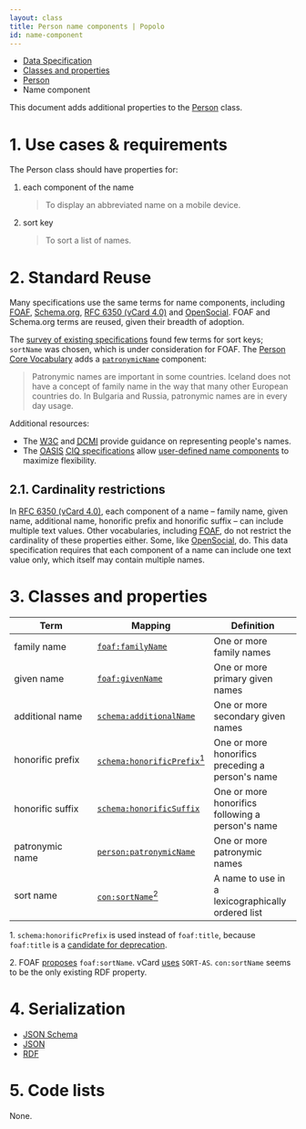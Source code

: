 ```yaml
---
layout: class
title: Person name components | Popolo
id: name-component
---
```


<ul class="breadcrumb">
  <li><a href="/specs/">Data Specification</a></li>
  <li><a href="/specs/#classes-and-properties">Classes and properties</a></li>
  <li><a href="/specs/person.html">Person</a></li>
  <li class="active">Name component</li>
</ul>

This document adds additional properties to the [Person](/specs/person.html) class.

<h1 id="use-cases-and-requirements">1. Use cases &amp; requirements</h1>

The Person class should have properties for:

1. each component of the name

    >To display an abbreviated name on a mobile device.

1. sort key

    >To sort a list of names.

<h1 id="standard-reuse">2. Standard Reuse</h1>

Many specifications use the same terms for name components, including [<abbr title="Friend of a Friend">FOAF</abbr>](http://xmlns.com/foaf/spec/), [Schema.org](http://schema.org/Person), [RFC 6350 (vCard 4.0)](http://tools.ietf.org/html/rfc6350#section-6.2.2) and [OpenSocial](http://opensocial-resources.googlecode.com/svn/spec/trunk/Social-Data.xml#rfc.section.3.11). FOAF and Schema.org terms are reused, given their breadth of adoption.

The [survey of existing specifications](/appendices/survey.html) found few terms for sort keys; `sortName` was chosen, which is under consideration for FOAF. The [Person Core Vocabulary](http://www.w3.org/ns/person) adds a [`patronymicName`](http://www.w3.org/ns/person#patronymicName) component:

>Patronymic names are important in some countries. Iceland does not have a concept of family name in the way that many other European countries do. In Bulgaria and Russia, patronymic names are in every day usage.

Additional resources:

* The [<abbr title="World Wide Web Consortium">W3C</abbr>](http://www.w3.org/International/questions/qa-personal-names.en) and [<abbr title="Dublin Core Metadata Initiative">DCMI</abbr>](http://dublincore.org/documents/name-representation/) provide guidance on representing people's names.
* The [<abbr title="Organization for the Advancement of Structured Information Standards">OASIS</abbr>](https://www.oasis-open.org/) [<abbr title="Customer Information Quality">CIQ</abbr> specifications](http://docs.oasis-open.org/ciq/v3.0/prd03/specs/ciq-specs-v3-prd3.html) allow [user-defined name components](http://docs.oasis-open.org/ciq/v3.0/prd03/specs/ciq-specs-v3-prd3.html#_Toc193533217) to maximize flexibility.

## 2.1. Cardinality restrictions

In [RFC 6350 (vCard 4.0)](http://tools.ietf.org/html/rfc6350), each component of a name – family name, given name, additional name, honorific prefix and honorific suffix – can include multiple text values. Other vocabularies, including [<abbr title="Friend of a Friend">FOAF</abbr>](http://xmlns.com/foaf/spec/), do not restrict the cardinality of these properties either. Some, like [OpenSocial](http://opensocial-resources.googlecode.com/svn/spec/trunk/Social-Data.xml#rfc.section.3.11), do. This data specification requires that each component of a name can include one text value only, which itself may contain multiple names.

<h1 id="classes-and-properties">3. Classes and properties</h1>

<table>
  <thead>
    <tr>
      <th width="130">Term</th>
      <th>Mapping</th>
      <th>Definition</th>
    </tr>
  </thead>
  <tbody>
    <tr id="foaf:familyName">
      <td>family name</td>
      <td><code><a href="http://xmlns.com/foaf/spec/#term_familyName" title="http://xmlns.com/foaf/0.1/familyName">foaf:familyName</a></code></td>
      <td>One or more family names</td>
    </tr>
    <tr id="foaf:givenName">
      <td>given name</td>
      <td><code><a href="http://xmlns.com/foaf/spec/#term_givenName" title="http://xmlns.com/foaf/0.1/givenName">foaf:givenName</a></code></td>
      <td>One or more primary given names</td>
    </tr>
    <tr id="schema:additionalName">
      <td>additional name</td>
      <td><code><a href="http://schema.org/additionalName" title="http://schema.org/additionalName">schema:additionalName</a></code></td>
      <td>One or more secondary given names</td>
    </tr>
    <tr id="schema:honorificPrefix">
      <td>honorific prefix</td>
      <td><code><a href="http://schema.org/honorificPrefix" title="http://schema.org/honorificPrefix">schema:honorificPrefix</a></code><a href="#note1"><sup>1</sup></a></td>
      <td>One or more honorifics preceding a person's name</td>
    </tr>
    <tr id="schema:honorificSuffix">
      <td>honorific suffix</td>
      <td><code><a href="http://schema.org/honorificSuffix" title="http://schema.org/honorificSuffix">schema:honorificSuffix</a></code></td>
      <td>One or more honorifics following a person's name</td>
    </tr>
    <tr id="person:patronymicName">
      <td>patronymic name</td>
      <td><code><a href="http://www.w3.org/ns/person#patronymicName" title="http://www.w3.org/ns/person#patronymicName">person:patronymicName</a></code></td>
      <td>One or more patronymic names</td>
    </tr>
    <tr id="con:sortName">
      <td>sort name</td>
      <td><code><a href="http://www.w3.org/2000/10/swap/pim/contact#sortName" title="http://www.w3.org/2000/10/swap/pim/contact#sortName">con:sortName</a></code><a href="#note2"><sup>2</sup></a></td>
      <td>A name to use in a lexicographically ordered list</td>
    </tr>
  </tbody>
</table>

<p class="note" id="note1">1. <code>schema:honorificPrefix</code> is used instead of <code>foaf:title</code>, because <code>foaf:title</code> is a <a href="http://xmlns.com/foaf/spec/#term_title">candidate for deprecation</a>.</p>
<p class="note" id="note2">2. FOAF <a href="http://wiki.foaf-project.org/z/index.php?title=NamesInFoaf">proposes</a> <code>foaf:sortName</code>. vCard <a href="http://tools.ietf.org/html/rfc6350#section-5.9">uses</a> <code>SORT-AS</code>. <code>con:sortName</code> seems to be the only existing RDF property.</p>

<h1 id="serialization">4. Serialization</h1>

<ul class="nav nav-tabs no-js">
  <li><a href="#person-schema">JSON Schema</a></li>
  <li class="active"><a href="#name-component-json">JSON</a></li>
  <li><a href="#name-component-rdf">RDF</a></li>
</ul>

<div class="tab-content no-js">
  <div class="tab-pane" id="person-schema" data-url="/schemas/person.json"></div>
  <div class="tab-pane active" id="name-component-json" data-url="/examples/name-component.json"></div>
  <div class="tab-pane" id="name-component-rdf" data-url="/examples/name-component.ttl"></div>
</div>

<h1 id="code-lists">5. Code lists</h1>

None.
